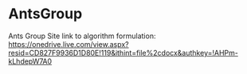 # AntsGroup
Ants Group Site
link to algorithm formulation: https://onedrive.live.com/view.aspx?resid=CD827F9936D1D80E!119&ithint=file%2cdocx&authkey=!AHPm-kLhdepW7A0
